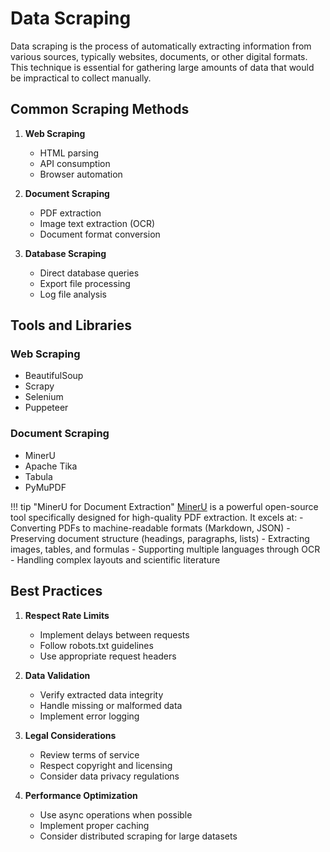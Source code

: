 # Data Scraping

Data scraping is the process of automatically extracting information from various sources, typically websites, documents, or other digital formats. This technique is essential for gathering large amounts of data that would be impractical to collect manually.

## Common Scraping Methods

1. **Web Scraping**
   - HTML parsing
   - API consumption
   - Browser automation
   
2. **Document Scraping**
   - PDF extraction
   - Image text extraction (OCR)
   - Document format conversion

3. **Database Scraping**
   - Direct database queries
   - Export file processing
   - Log file analysis

## Tools and Libraries

### Web Scraping
- BeautifulSoup
- Scrapy
- Selenium
- Puppeteer

### Document Scraping
- MinerU
- Apache Tika
- Tabula
- PyMuPDF

!!! tip "MinerU for Document Extraction"
    [MinerU](https://github.com/opendatalab/MinerU) is a powerful open-source tool specifically designed for high-quality PDF extraction. It excels at:
    - Converting PDFs to machine-readable formats (Markdown, JSON)
    - Preserving document structure (headings, paragraphs, lists)
    - Extracting images, tables, and formulas
    - Supporting multiple languages through OCR
    - Handling complex layouts and scientific literature

## Best Practices

1. **Respect Rate Limits**
   - Implement delays between requests
   - Follow robots.txt guidelines
   - Use appropriate request headers

2. **Data Validation**
   - Verify extracted data integrity
   - Handle missing or malformed data
   - Implement error logging

3. **Legal Considerations**
   - Review terms of service
   - Respect copyright and licensing
   - Consider data privacy regulations

4. **Performance Optimization**
   - Use async operations when possible
   - Implement proper caching
   - Consider distributed scraping for large datasets